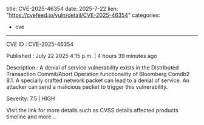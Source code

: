  
title: CVE-2025-46354
date: 2025-7-22
lien: "https://cvefeed.io/vuln/detail/CVE-2025-46354"
categories:
  - cve
---

CVE ID : CVE-2025-46354

Published :  July 22
2025
4:15 p.m. | 4 hours
39 minutes ago

Description : A denial of service vulnerability exists in the Distributed Transaction Commit/Abort Operation functionality of Bloomberg Comdb2 8.1. A specially crafted network packet can lead to a denial of service. An attacker can send a malicious packet to trigger this vulnerability.

Severity: 7.5 | HIGH

Visit the link for more details
such as CVSS details
affected products
timeline
and more...
